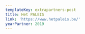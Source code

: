 ```yaml
---
templateKey: extrapartners-post
title: Het PALEIS
link: 'https://www.hetpaleis.be/'
yearPartner: 2019
---
```

